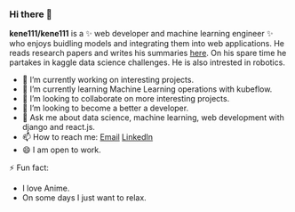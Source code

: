 ### Hi there 👋


**kene111/kene111** is a ✨ web developer and machine learning engineer ✨ who enjoys buidling models and integrating them into web applications. He reads research papers and  writes his summaries [here](https://kenechiojukwu.medium.com/). On his spare time he partakes in kaggle data science challenges. He is also intrested in robotics.


- 🔭 I’m currently working on interesting projects.
- 🌱 I’m currently learning Machine Learning operations with kubeflow.
- 👯 I’m looking to collaborate on more interesting projects.
- 🤔 I’m looking to become a better a developer.
- 💬 Ask me about data science, machine learning, web development with django and  react.js.
- 📫 How to reach me: [Email](kenechiojukwu@gmail.com) [LinkedIn](https://www.linkedin.com/in/kenechi-ojukwu-413272173/)
- 😄 I am open to work.

⚡ Fun fact:
- I love Anime.
- On some days I just want to relax.

